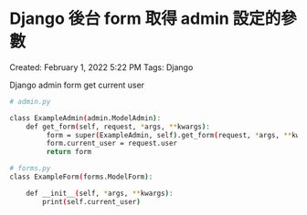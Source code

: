# Django 後台 form 取得 admin 設定的參數

Created: February 1, 2022 5:22 PM
Tags: Django

Django admin form get current user

```bash
# admin.py

class ExampleAdmin(admin.ModelAdmin):
    def get_form(self, request, *args, **kwargs):
         form = super(ExampleAdmin, self).get_form(request, *args, **kwargs)
         form.current_user = request.user
         return form

# forms.py
class ExampleForm(forms.ModelForm):

    def __init__(self, *args, **kwargs):
        print(self.current_user)

```